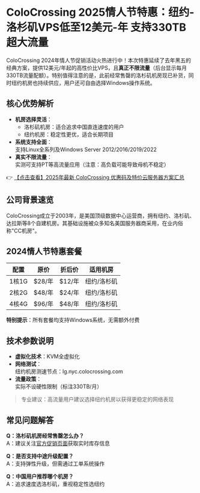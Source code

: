 # ColoCrossing 2025情人节特惠：纽约-洛杉矶VPS低至12美元-年 支持330TB超大流量

ColoCrossing 2024年情人节促销活动火热进行中！本次特惠延续了去年黑五的经典方案，提供12美元/年起的高性价比VPS，且**真正不限流量**（后台显示每月330TB流量配额）。特别值得注意的是，此前经常售罄的洛杉矶机房现已补货，同时纽约机房也持续供应，用户还可自由选择Windows操作系统。

## 核心优势解析

- **机房选择灵活**：  
  - 洛杉矶机房：适合追求中国直连速度的用户
  - 纽约机房：稳定性更优，适合长期项目
- **系统支持全面**：  
  支持Linux全系列及Windows Server 2012/2016/2019/2022
- **真实不限流量**：  
  实测可支持PT等高流量应用（注意：高负载可能导致母机不稳定）

👉 [【点击查看】2025年最新 ColoCrossing 优惠码及特价云服务器方案汇总](https://bit.ly/ColoCrossing)

## 公司背景速览

ColoCrossing成立于2003年，是美国顶级数据中心运营商，拥有纽约、洛杉矶、达拉斯等8个自建机房。其基础设施被众多知名美国服务器商采用，在业内俗称"CC机房"。

## 2024情人节特惠套餐

| 配置        | 原价   | 折后价 | 适用机房       |
|-------------|--------|--------|----------------|
| 1核1G       | $28/年 | $12/年 | 纽约/洛杉矶    |
| 2核2G       | $48/年 | $24/年 | 纽约/洛杉矶    |
| 4核4G       | $96/年 | $48/年 | 纽约/洛杉矶    |

**特别提示**：所有套餐均支持Windows系统，无需额外付费

## 技术参数说明

- **虚拟化技术**：KVM全虚拟化
- **网络测试**：  
  纽约机房测速节点：lg.nyc.colocrossing.com
- **流量政策**：  
  实际不设硬性限制（标注330TB/月）

> 专业建议：高流量用户建议选择纽约机房以获得更稳定的网络表现

## 常见问题解答

**Q：洛杉矶机房经常售罄怎么办？**  
A：建议关注[官方促销页面](https://bit.ly/ColoCrossing)获取实时库存信息

**Q：是否支持中途升级配置？**  
A：支持弹性升级，但需通过工单系统操作

**Q：中国用户推荐哪个机房？**  
A：追求速度选洛杉矶，重视稳定性选纽约